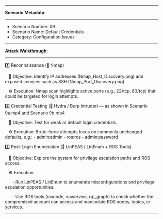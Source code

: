 --------------------------------------------------------------------------------------------------------------------------------------


**Scenario Metadata:**


--------------------------------------------------------------------------------------------------------------------------------------


- Scenario Number: 09
- Scenario Name: Default Credentials
- Category: Configuration Issues


--------------------------------------------------------------------------------------------------------------------------------------


**Attack Walkthrough:**


--------------------------------------------------------------------------------------------------------------------------------------


1️⃣ Reconnaissance (🔎 Nmap)


   🎯 Objective: Identify IP addresses (Nmap\_Host\_Discovery.png) and exposed services such as SSH (Nmap\_Port\_Discovery.png).

   ⚙️ Execution: Nmap scan highlights active ports (e.g., 22/tcp, 80/tcp) that could be targeted for login attempts.



2️⃣ Credential Testing (🔐 Hydra / Burp Intruder) — as shown in Scenario 9a.mp4 and Scenario 9b.mp4


   🎯 Objective: Test for weak or default login credentials.

   ⚙️ Execution: Brute-force attempts focus on commonly unchanged defaults, e.g.:
		- admin:admin
		- ros:ros
		- admin:password


3️⃣ Post-Login Enumeration (🧩 LinPEAS / LinEnum + ROS Tools)


   🎯 Objective: Explore the system for privilege escalation paths and ROS access.

   ⚙️ Execution:

      - Run LinPEAS / LinEnum to enumerate misconfigurations and privilege escalation opportunities.

      - Use ROS tools (rosnode, rosservice, rqt\_graph) to check whether the compromised account can access and manipulate ROS nodes, topics, or services.


--------------------------------------------------------------------------------------------------------------------------------------


